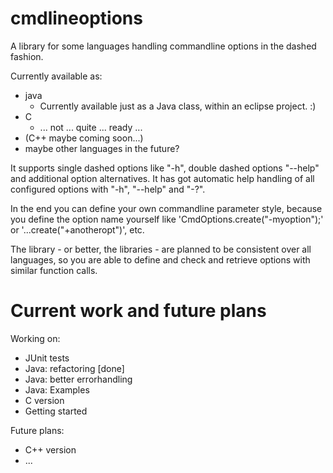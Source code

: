cmdlineoptions
===============

A library for some languages handling commandline options in the dashed fashion.

Currently available as:
- java
  - Currently available just as a Java class, within an eclipse project. :)
- C
  - ... not ... quite ... ready ... 
- (C++ maybe coming soon...)
- maybe other languages in the future?

It supports single dashed options like "-h", double dashed options "--help" and additional option alternatives.
It has got automatic help handling of all configured options with "-h", "--help" and "-?".

In the end you can define your own commandline parameter style, because you define the option name yourself like 'CmdOptions.create("-myoption");' or '...create("+anotheropt")', etc.

The library - or better, the libraries - are planned to be consistent over all languages, so you are able to define and check and retrieve options with similar function calls.

Current work and future plans
===============

Working on:
- JUnit tests
- Java: refactoring [done]
- Java: better errorhandling
- Java: Examples
- C version
- Getting started

Future plans:
 - C++ version
 - ... 
